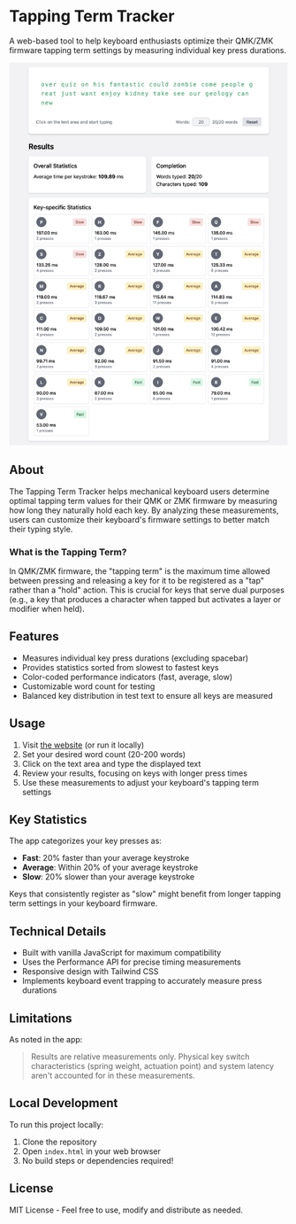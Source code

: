 # Tapping Term Tracker

A web-based tool to help keyboard enthusiasts optimize their QMK/ZMK firmware tapping term settings by measuring individual key press durations.

![Tapping Term Tracker Screenshot](screenshot.png)

## About

The Tapping Term Tracker helps mechanical keyboard users determine optimal tapping term values for their QMK or ZMK firmware by measuring how long they naturally hold each key. By analyzing these measurements, users can customize their keyboard's firmware settings to better match their typing style.

### What is the Tapping Term?

In QMK/ZMK firmware, the "tapping term" is the maximum time allowed between pressing and releasing a key for it to be registered as a "tap" rather than a "hold" action. This is crucial for keys that serve dual purposes (e.g., a key that produces a character when tapped but activates a layer or modifier when held).

## Features

- Measures individual key press durations (excluding spacebar)
- Provides statistics sorted from slowest to fastest keys
- Color-coded performance indicators (fast, average, slow)
- Customizable word count for testing
- Balanced key distribution in test text to ensure all keys are measured

## Usage

1. Visit [the website](https://enubia.github.io/tapping-term-tracker/) (or run it locally)
2. Set your desired word count (20-200 words)
3. Click on the text area and type the displayed text
4. Review your results, focusing on keys with longer press times
5. Use these measurements to adjust your keyboard's tapping term settings

## Key Statistics

The app categorizes your key presses as:

- **Fast**: 20% faster than your average keystroke
- **Average**: Within 20% of your average keystroke
- **Slow**: 20% slower than your average keystroke

Keys that consistently register as "slow" might benefit from longer tapping term settings in your keyboard firmware.

## Technical Details

- Built with vanilla JavaScript for maximum compatibility
- Uses the Performance API for precise timing measurements
- Responsive design with Tailwind CSS
- Implements keyboard event trapping to accurately measure press durations

## Limitations

As noted in the app:

> Results are relative measurements only. Physical key switch characteristics (spring weight, actuation point) and system latency aren't accounted for in these measurements.

## Local Development

To run this project locally:

1. Clone the repository
2. Open `index.html` in your web browser
3. No build steps or dependencies required!

## License

MIT License - Feel free to use, modify and distribute as needed.